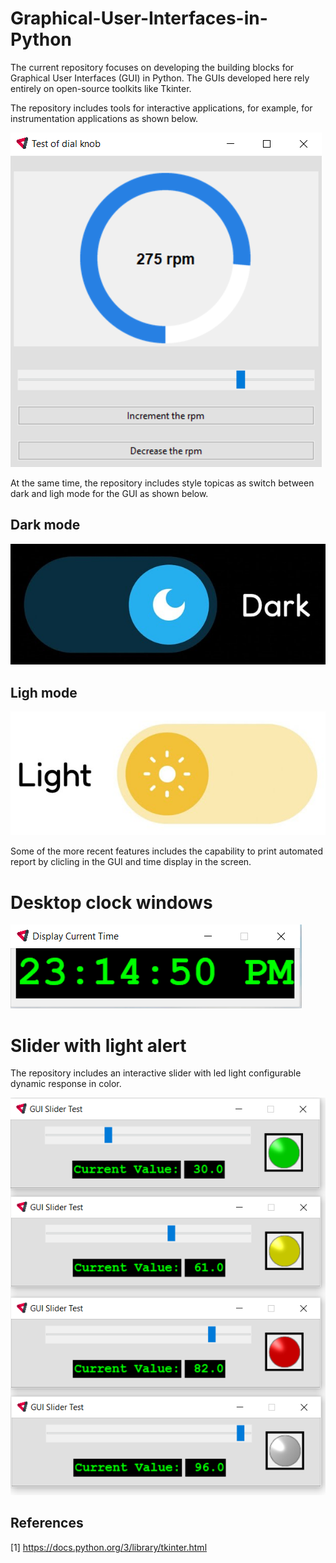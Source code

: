 # Graphical-User-Interfaces-in-Python

The current repository focuses on developing the building blocks for Graphical User Interfaces (GUI) in Python. The GUIs developed here rely entirely on open-source toolkits like Tkinter.

The repository includes tools for interactive applications, for example, for instrumentation applications as shown below.

![alt text](https://github.com/renecartaya/Graphical-User-Interfaces-in-Python/blob/main/Images/Knob_control.png)

At the same time, the repository includes style topicas as switch between dark and ligh mode for the GUI as shown below.

## Dark mode

![alt text](https://github.com/renecartaya/Graphical-User-Interfaces-in-Python/blob/main/Images/Dark_mode.png)

## Ligh mode

![alt text](https://github.com/renecartaya/Graphical-User-Interfaces-in-Python/blob/main/Images/Light_mode.png)

Some of the more recent features includes the capability to print automated report by clicling in the GUI and time display in the screen.

# Desktop clock windows

![alt text](https://github.com/renecartaya/Graphical-User-Interfaces-in-Python/blob/main/Images/Watch.png)

# Slider with light alert

The repository includes an interactive slider with led light configurable dynamic response in color.

![alt text](https://github.com/renecartaya/Graphical-User-Interfaces-in-Python/blob/main/Images/Slider_light-alert.png)

## References

[1] https://docs.python.org/3/library/tkinter.html

